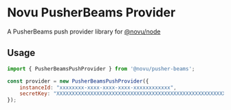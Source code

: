 # Novu PusherBeams Provider

A PusherBeams push provider library for [@novu/node](https://github.com/khulnasoft/teleflow)

## Usage

```javascript
import { PusherBeamsPushProvider } from '@novu/pusher-beams';

const provider = new PusherBeamsPushProvider({
    instanceId: "xxxxxxxx-xxxx-xxxx-xxxx-xxxxxxxxxxxx",
    secretKey: "XXXXXXXXXXXXXXXXXXXXXXXXXXXXXXXXXXXXXXXXXXXXXXXXXXXXXXXXXXXXXXXX",
});
```
